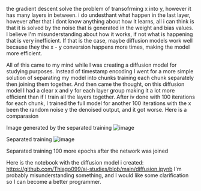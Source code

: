 the gradient descent solve the problem of transofrming x into y, however it has many layers in between. i do undesthant what happen in the last layer, however after that i dont know anything about how it learns, all i can think is that it is solved by the noise that is generated in the weight and bias values. I believe I'm misunderstanding about how it works, if not what is happening that is very inefficient.
If that is the case, maybe diffusion models work well because they the x - y conversion happens more times, making the model more efficient.

All of this came to my mind while I was creating a diffusion model for studying purposes. Instead of timestamp encoding I went for a more simple solution of separating my model into chunks training each chunk separately then joining them together. And then came the thought, on this diffusion model I had a clear x and y for each layer group making it a lot more efficient than if I train all the layers together. After iv done with 100 iterations for each chunk, I trained the full model for another 100 iterations with the x been the random noise y the denoised output, and it got worse. Here is a comparasion

Image generated by the separated training
![image](https://github.com/Thiago099/ai-studies/assets/66787043/9e7bf830-d25a-4a59-a034-f19218b51f8f)

Separated training
![image](https://github.com/Thiago099/ai-studies/assets/66787043/75dc64bc-385f-4590-8567-d2d177336ba2)

Separated training
100 more epochs after the network was joined

Here is the notebook with the diffusion model i created:
https://github.com/Thiago099/ai-studies/blob/main/diffusion.ipynb
I'm probably misunderstanding something, and I would like some clarification so I can become a better programmer.
